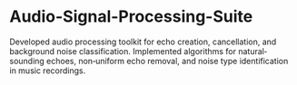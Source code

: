 # Audio-Signal-Processing-Suite
Developed audio processing toolkit for echo creation, cancellation,
and background noise classification. Implemented algorithms for
natural‐sounding echoes, non‐uniform echo removal, and noise type
identification in music recordings.
